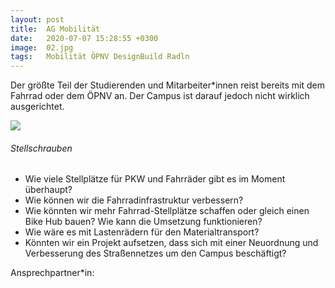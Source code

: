 ```yaml
---
layout: post
title:  AG Mobilität
date:   2020-07-07 15:28:55 +0300
image:  02.jpg
tags:   Mobilität ÖPNV DesignBuild Radln
---
```

Der größte Teil der Studierenden und Mitarbeiter*innen reist bereits mit dem Fahrrad oder dem ÖPNV
an. Der Campus ist darauf jedoch nicht wirklich ausgerichtet.



![]({{site.baseurl}}/img/diagram_mob.jpg)



###### Stellschrauben

* Wie viele Stellplätze für PKW und Fahrräder gibt es im Moment überhaupt?
* Wie können wir die Fahrradinfrastruktur verbessern?
* Wie könnten wir mehr Fahrrad-Stellplätze schaffen oder gleich einen Bike Hub bauen? Wie kann die
Umsetzung funktionieren?
* Wie wäre es mit Lastenrädern für den Materialtransport?
* Könnten wir ein Projekt aufsetzen, dass sich mit einer Neuordnung und Verbesserung des Straßennetzes
um den Campus beschäftigt?

Ansprechpartner*in:
